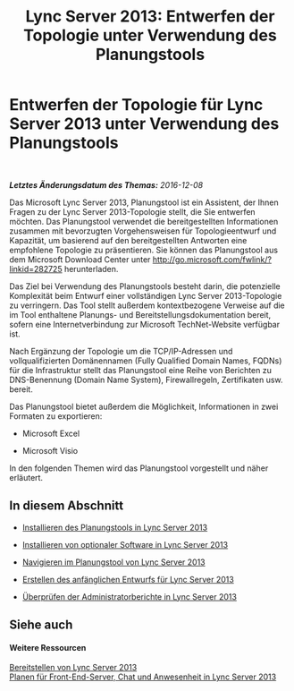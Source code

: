 ﻿---
title: 'Lync Server 2013: Entwerfen der Topologie unter Verwendung des Planungstools'
TOCTitle: Entwerfen der Topologie unter Verwendung des Planungstools
ms:assetid: 2a352f62-c5cb-4ef1-9aa9-7f0c1ab47455
ms:mtpsurl: https://technet.microsoft.com/de-de/library/Gg558631(v=OCS.15)
ms:contentKeyID: 52056310
ms.date: 12/10/2016
mtps_version: v=OCS.15
ms.translationtype: HT
---

# Entwerfen der Topologie für Lync Server 2013 unter Verwendung des Planungstools

 

_**Letztes Änderungsdatum des Themas:** 2016-12-08_

Das Microsoft Lync Server 2013, Planungstool ist ein Assistent, der Ihnen Fragen zu der Lync Server 2013-Topologie stellt, die Sie entwerfen möchten. Das Planungstool verwendet die bereitgestellten Informationen zusammen mit bevorzugten Vorgehensweisen für Topologieentwurf und Kapazität, um basierend auf den bereitgestellten Antworten eine empfohlene Topologie zu präsentieren. Sie können das Planungstool aus dem Microsoft Download Center unter <http://go.microsoft.com/fwlink/?linkid=282725> herunterladen.

Das Ziel bei Verwendung des Planungstools besteht darin, die potenzielle Komplexität beim Entwurf einer vollständigen Lync Server 2013-Topologie zu verringern. Das Tool stellt außerdem kontextbezogene Verweise auf die im Tool enthaltene Planungs- und Bereitstellungsdokumentation bereit, sofern eine Internetverbindung zur Microsoft TechNet-Website verfügbar ist.

Nach Ergänzung der Topologie um die TCP/IP-Adressen und vollqualifizierten Domänennamen (Fully Qualified Domain Names, FQDNs) für die Infrastruktur stellt das Planungstool eine Reihe von Berichten zu DNS-Benennung (Domain Name System), Firewallregeln, Zertifikaten usw. bereit.

Das Planungstool bietet außerdem die Möglichkeit, Informationen in zwei Formaten zu exportieren:

  - Microsoft Excel

  - Microsoft Visio

In den folgenden Themen wird das Planungstool vorgestellt und näher erläutert.

## In diesem Abschnitt

  - [Installieren des Planungstools in Lync Server 2013](lync-server-2013-installing-the-planning-tool.md)

  - [Installieren von optionaler Software in Lync Server 2013](lync-server-2013-installing-optional-software.md)

  - [Navigieren im Planungstool von Lync Server 2013](lync-server-2013-navigating-the-planning-tool.md)

  - [Erstellen des anfänglichen Entwurfs für Lync Server 2013](lync-server-2013-create-the-initial-topology-design.md)

  - [Überprüfen der Administratorberichte in Lync Server 2013](lync-server-2013-reviewing-the-administrator-reports.md)

## Siehe auch

#### Weitere Ressourcen

[Bereitstellen von Lync Server 2013](lync-server-2013-deploying-lync-server.md)  
[Planen für Front-End-Server, Chat und Anwesenheit in Lync Server 2013](lync-server-2013-planning-for-front-end-servers-instant-messaging-and-presence.md)

